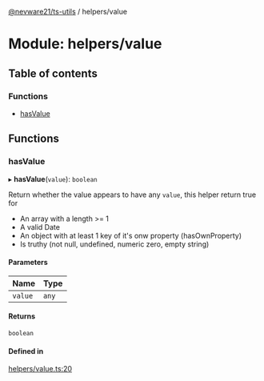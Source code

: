 [@nevware21/ts-utils](../README.md) / helpers/value

# Module: helpers/value

## Table of contents

### Functions

- [hasValue](helpers_value.md#hasvalue)

## Functions

### hasValue

▸ **hasValue**(`value`): `boolean`

Return whether the value appears to have any `value`, this helper return true for
- An array with a length >= 1
- A valid Date
- An object with at least 1 key of it's onw property (hasOwnProperty)
- Is truthy (not null, undefined, numeric zero, empty string)

#### Parameters

| Name | Type |
| :------ | :------ |
| `value` | `any` |

#### Returns

`boolean`

#### Defined in

[helpers/value.ts:20](https://github.com/nevware21/ts-utils/blob/8ea7298/ts-utils/src/helpers/value.ts#L20)
